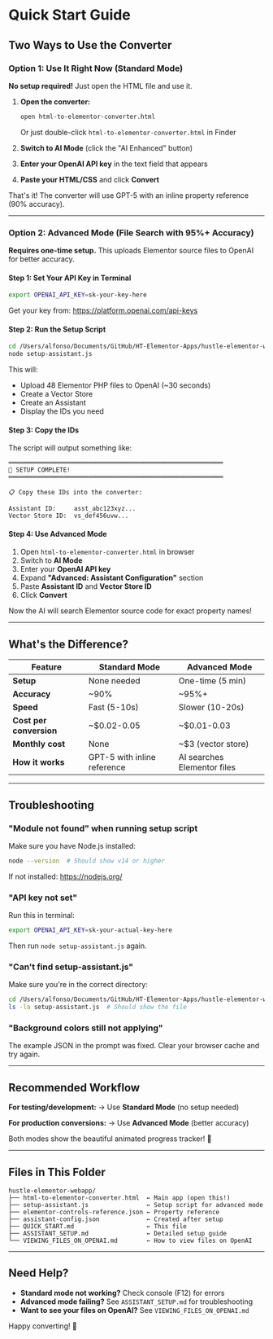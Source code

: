 # Quick Start Guide

## Two Ways to Use the Converter

### Option 1: Use It Right Now (Standard Mode)
**No setup required!** Just open the HTML file and use it.

1. **Open the converter:**
   ```bash
   open html-to-elementor-converter.html
   ```
   Or just double-click `html-to-elementor-converter.html` in Finder

2. **Switch to AI Mode** (click the "AI Enhanced" button)

3. **Enter your OpenAI API key** in the text field that appears

4. **Paste your HTML/CSS** and click **Convert**

That's it! The converter will use GPT-5 with an inline property reference (90% accuracy).

---

### Option 2: Advanced Mode (File Search with 95%+ Accuracy)
**Requires one-time setup.** This uploads Elementor source files to OpenAI for better accuracy.

#### Step 1: Set Your API Key in Terminal
```bash
export OPENAI_API_KEY=sk-your-key-here
```

Get your key from: https://platform.openai.com/api-keys

#### Step 2: Run the Setup Script
```bash
cd /Users/alfonso/Documents/GitHub/HT-Elementor-Apps/hustle-elementor-webapp
node setup-assistant.js
```

This will:
- Upload 48 Elementor PHP files to OpenAI (~30 seconds)
- Create a Vector Store
- Create an Assistant
- Display the IDs you need

#### Step 3: Copy the IDs
The script will output something like:
```
═══════════════════════════════════════════════════════════
🎉 SETUP COMPLETE!
═══════════════════════════════════════════════════════════

📋 Copy these IDs into the converter:

Assistant ID:     asst_abc123xyz...
Vector Store ID:  vs_def456uvw...
```

#### Step 4: Use Advanced Mode
1. Open `html-to-elementor-converter.html` in browser
2. Switch to **AI Mode**
3. Enter your **OpenAI API key**
4. Expand **"Advanced: Assistant Configuration"** section
5. Paste **Assistant ID** and **Vector Store ID**
6. Click **Convert**

Now the AI will search Elementor source code for exact property names!

---

## What's the Difference?

| Feature | Standard Mode | Advanced Mode |
|---------|--------------|---------------|
| **Setup** | None needed | One-time (5 min) |
| **Accuracy** | ~90% | ~95%+ |
| **Speed** | Fast (5-10s) | Slower (10-20s) |
| **Cost per conversion** | ~$0.02-0.05 | ~$0.01-0.03 |
| **Monthly cost** | None | ~$3 (vector store) |
| **How it works** | GPT-5 with inline reference | AI searches Elementor files |

---

## Troubleshooting

### "Module not found" when running setup script
Make sure you have Node.js installed:
```bash
node --version  # Should show v14 or higher
```

If not installed: https://nodejs.org/

### "API key not set"
Run this in terminal:
```bash
export OPENAI_API_KEY=sk-your-actual-key-here
```

Then run `node setup-assistant.js` again.

### "Can't find setup-assistant.js"
Make sure you're in the correct directory:
```bash
cd /Users/alfonso/Documents/GitHub/HT-Elementor-Apps/hustle-elementor-webapp
ls -la setup-assistant.js  # Should show the file
```

### "Background colors still not applying"
The example JSON in the prompt was fixed. Clear your browser cache and try again.

---

## Recommended Workflow

**For testing/development:**
→ Use **Standard Mode** (no setup needed)

**For production conversions:**
→ Use **Advanced Mode** (better accuracy)

Both modes show the beautiful animated progress tracker! 🎨

---

## Files in This Folder

```
hustle-elementor-webapp/
├── html-to-elementor-converter.html  ← Main app (open this!)
├── setup-assistant.js                ← Setup script for advanced mode
├── elementor-controls-reference.json ← Property reference
├── assistant-config.json             ← Created after setup
├── QUICK_START.md                    ← This file
├── ASSISTANT_SETUP.md                ← Detailed setup guide
└── VIEWING_FILES_ON_OPENAI.md        ← How to view files on OpenAI
```

---

## Need Help?

- **Standard mode not working?** Check console (F12) for errors
- **Advanced mode failing?** See `ASSISTANT_SETUP.md` for troubleshooting
- **Want to see your files on OpenAI?** See `VIEWING_FILES_ON_OPENAI.md`

Happy converting! 🚀
